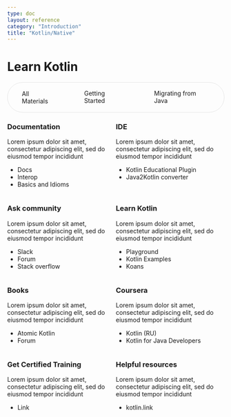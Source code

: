 ```yaml
---
type: doc
layout: reference
category: "Introduction"
title: "Kotlin/Native"
---
```

<script>
function switchDisplay(element, targetClass) {
    if(!element.classList.contains(targetClass)) {
       element.style.display = "none";
    } else {
       element.style.display = "list-item";
    }
}
window.onload = function () {
    const material = document.getElementById('material');
    const start = document.getElementById('start');
    const migrate = document.getElementById('migrate');
    const selectedBorder = '1px solid #5585B8';
    
    material.style.border = selectedBorder;

    const elements = Array.from(document.querySelectorAll(".a, .b"));
    material.addEventListener('click', function (event) {
        event.target.style.border = selectedBorder;
        [start, migrate].forEach(el => el.style.border = 'none');
        elements.forEach(el => {
            el.style.display = "list-item"
        })
    });

    start.addEventListener('click', function (event) {
        event.target.style.border = selectedBorder;
        [material, migrate].forEach(el => el.style.border = 'none');
        elements.forEach(el => switchDisplay(el,"a"));
    });

    migrate.addEventListener('click', function (event) {
        event.target.style.border = selectedBorder;
        [start, material].forEach(el => el.style.border = 'none');
        elements.forEach(el => switchDisplay(el,"b"));
    })
};
</script>
# **Learn Kotlin**
<div style="display: inline-flex; border: 1px solid rgb(229, 229, 229); border-radius: 40px;" >
 <div id="material" style="padding: 1rem 2rem;border-radius: 40px; border: 1px solid transparent;" >All Materials</div>
 <div id="start" style="padding: 1rem 2rem;border-radius: 40px;">Getting Started</div>
 <div id="migrate" style="padding: 1rem 2rem;border-radius: 40px;">Migrating from Java</div>
</div>
<div style="display:grid; grid-template-columns: 1fr 1fr;">
    <div >
        <h3 style="font-weight: bold">Documentation</h3>
        <p>Lorem ipsum dolor sit amet, consectetur adipiscing elit, sed do eiusmod tempor incididunt</p>
        <ul>
            <li class="a" > <a style="text-decoration: none;">Docs</a> </li>
            <li class="a"> <a style="text-decoration: none;">Interop</a>  </li>
            <li class="a b"> <a style="text-decoration: none;">Basics and Idioms</a> </li>
        </ul>
    </div>
     <div >
         <h3 style="font-weight: bold">IDE</h3>
         <p>Lorem ipsum dolor sit amet, consectetur adipiscing elit, sed do eiusmod tempor incididunt</p>
         <ul>
             <li class="a"> <a style="text-decoration: none;">Kotlin Educational Plugin</a> </li>
             <li class="b"> <a style="text-decoration: none;">Java2Kotlin converter</a>  </li>
         </ul>
     </div>
      <div >
          <h3 style="font-weight: bold">Ask community</h3>
          <p>Lorem ipsum dolor sit amet, consectetur adipiscing elit, sed do eiusmod tempor incididunt</p>
          <ul>
              <li class="a"> <a style="text-decoration: none;">Slack</a> </li>
              <li class="a"> <a style="text-decoration: none;">Forum</a>  </li>
              <li class="b"> <a style="text-decoration: none;">Stack overflow</a> </li>
          </ul>
      </div>
      <div >
          <h3 style="font-weight: bold">Learn Kotlin</h3>
          <p>Lorem ipsum dolor sit amet, consectetur adipiscing elit, sed do eiusmod tempor incididunt</p>
          <ul>
              <li class="b"> <a style="text-decoration: none;">Playground</a> </li>
              <li class="b"> <a style="text-decoration: none;">Kotlin Examples</a>  </li>
              <li class="a"> <a style="text-decoration: none;">Koans</a> </li>
          </ul>
      </div>
      <div >
          <h3 style="font-weight: bold">Books</h3>
          <p>Lorem ipsum dolor sit amet, consectetur adipiscing elit, sed do eiusmod tempor incididunt</p>
          <ul>
              <li class="b"> <a style="text-decoration: none;">Atomic Kotlin</a> </li>
              <li class="a"> <a style="text-decoration: none;">Forum</a>  </li>
          </ul>
      </div>
      <div >
          <h3 style="font-weight: bold">Coursera</h3>
          <p>Lorem ipsum dolor sit amet, consectetur adipiscing elit, sed do eiusmod tempor incididunt</p>
          <ul>
              <li class="b"> <a style="text-decoration: none;">Kotlin (RU)</a> </li>
              <li class="a"> <a style="text-decoration: none;">Kotlin for Java Developers</a>  </li>
          </ul>
      </div>
      <div >
          <h3 style="font-weight: bold">Get Certified Training</h3>
          <p>Lorem ipsum dolor sit amet, consectetur adipiscing elit, sed do eiusmod tempor incididunt</p>
          <ul>
              <li class="a b"> <a style="text-decoration: none;">Link</a></li>
          </ul>
      </div>
      <div >
          <h3 style="font-weight: bold">Helpful resources</h3>
          <p>Lorem ipsum dolor sit amet, consectetur adipiscing elit, sed do eiusmod tempor incididunt</p>
          <ul>
              <li class="a b"> <a style="text-decoration: none;">kotlin.link</a></li>
          </ul>
      </div>
            
</div>



